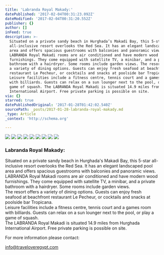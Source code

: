 ```yaml
---
title: 'Labranda Royal Makady:'
datePublished: '2017-02-04T00:31:23.092Z'
dateModified: '2017-02-04T00:31:20.552Z'
publisher: {}
author: []
inFeed: true
description: >-
  Situated on a private sandy beach in Hurghada’s Makadi Bay, this 5-star
  all-inclusive resort overlooks the Red Sea. It has an elegant landscaped pool
  area and offers spacious guestrooms with balconies and panoramic views.
  LABRANDA Royal Makadi rooms are air conditioned and have modern wood
  furnishings. They come equipped with satellite TV, a minibar, and a private
  bathroom with a hairdryer. Some rooms include garden views. The resort offers
  a variety of dining options. Guests can enjoy fresh seafood at beachfront
  restaurant Le Pecheur, or cocktails and snacks at poolside bar Tropicana.
  Leisure facilities include a fitness centre, tennis court and a games room
  with billiards. Guests can relax on a sun lounger next to the pool, or play a
  game of squash. The LABRANDA Royal Makadi is situated 14.9 miles from Hurghada
  International Airport. Free private parking is possible on site.
via: {}
starred: true
datePublishedOriginal: '2017-01-28T01:42:02.540Z'
sourcePath: _posts/2017-01-28-labranda-royal-makady.md
_type: Article
_context: 'http://schema.org'

---
```

![](https://the-grid-user-content.s3-us-west-2.amazonaws.com/6ea290e4-f132-4c19-8696-20c330f7c3da.jpg)
![](https://the-grid-user-content.s3-us-west-2.amazonaws.com/a0c14430-ef66-436b-8031-4a6c338f1fec.jpg)
![](https://the-grid-user-content.s3-us-west-2.amazonaws.com/daee38fa-f5ae-48ec-90e4-455f76bf86c4.jpg)
![](https://the-grid-user-content.s3-us-west-2.amazonaws.com/bf31680d-9671-486b-9e0d-dc15b8b94ba2.jpg)
![](https://the-grid-user-content.s3-us-west-2.amazonaws.com/6de838ce-33d5-4faf-ad75-0ad5f94cfc2f.jpg)
![](https://the-grid-user-content.s3-us-west-2.amazonaws.com/0cad2713-dd04-46c5-9cc4-2eacfd21890d.jpg)
![](https://the-grid-user-content.s3-us-west-2.amazonaws.com/decb24d0-8ef9-4c29-858b-a8c1724ad8db.jpg)
![](https://the-grid-user-content.s3-us-west-2.amazonaws.com/cfdb571a-d853-4e09-a36c-99b7ff34f167.jpg)
![](https://the-grid-user-content.s3-us-west-2.amazonaws.com/db93fcc8-f3c7-4863-9530-54f52e73126c.jpg)

### Labranda Royal Makady:

Situated on a private sandy beach in Hurghada's Makadi Bay, this 5-star all-inclusive resort overlooks the Red Sea. It has an elegant landscaped pool area and offers spacious guestrooms with balconies and panoramic views.   
LABRANDA Royal Makadi rooms are air conditioned and have modern wood furnishings. They come equipped with satellite TV, a minibar, and a private bathroom with a hairdryer. Some rooms include garden views.   
The resort offers a variety of dining options. Guests can enjoy fresh seafood at beachfront restaurant Le Pecheur, or cocktails and snacks at poolside bar Tropicana.   
Leisure facilities include a fitness centre, tennis court and a games room with billiards. Guests can relax on a sun lounger next to the pool, or play a game of squash.   
The LABRANDA Royal Makadi is situated 14.9 miles from Hurghada International Airport. Free private parking is possible on site.

For more information please contact:

info@traveloveregypt.com